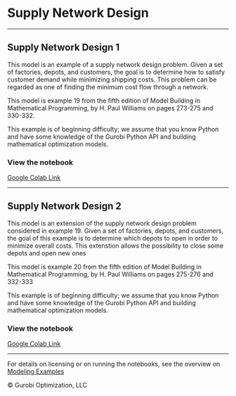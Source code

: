 # Supply Network Design

---
## Supply Network Design 1

This model is an example of a supply network design problem. Given a set of factories, depots, and customers, the goal is 
to determine how to satisfy customer demand while minimizing shipping costs. This problem can be regarded as one of finding 
the minimum cost flow through a network.

This model is example 19 from the fifth edition of Model Building in Mathematical Programming, by H. Paul Williams on 
pages 273-275 and 330-332.

This example is of beginning difficulty; we assume that you know Python and have some knowledge of the Gurobi Python API and 
building mathematical optimization models.

### View the notebook

[Google Colab Link](https://colab.research.google.com/github/Gurobi/modeling-examples/blob/master/supply_network_design/supply_network_design_1.ipynb)

---
## Supply Network Design 2

This model is an extension of the supply network design problem considered in example 19. Given a set of factories, 
depots, and customers, the goal of this example is to determine which depots to open in order to minimize overall costs. 
This extenstion allows the possibility to close some depots and open new ones

This model is example 20 from the fifth edition of Model Building in Mathematical Programming, by H. Paul Williams on 
pages 275-276 and 332-333

This example is of beginning difficulty; we assume that you know Python and have some knowledge of the Gurobi Python API and 
building mathematical optimization models.


### View the notebook

[Google Colab Link](https://colab.research.google.com/github/Gurobi/modeling-examples/blob/master/supply_network_design/supply_network_design_2.ipynb)


----
For details on licensing or on running the notebooks, see the overview on [Modeling Examples](../)

© Gurobi Optimization, LLC